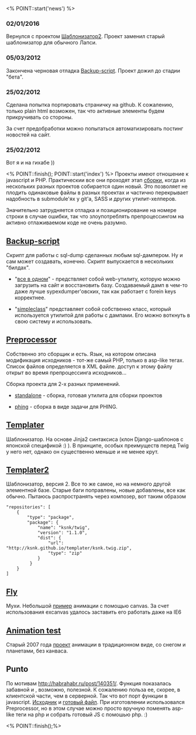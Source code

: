 <% POINT::start('news') %>
### 02/01/2016

Вернулся с проектом [Шаблонизатор2](http://github.com/Ksnk/RPN). Проект заменил старый шаблонизатор для обычного Лапси.

### 05/03/2012

Закончена черновая отладка [Backup-script](http://github.com/Ksnk/Backup-script). Проект дожил до стадии "бета".

### 25/02/2012

Cделана попытка портировать страничку на github. К сожалению, только plain html возможен, так что активные элементы будем прикручивать со стороны.

За счет предобработки можно попытаться автоматизировать постинг новостей на сайт.
### 25/02/2012

Вот я и на гихабе ))

<% POINT::finish(); POINT::start('index') %>
Проекты имеют отношение к javascript и PHP. Практическии все они проходят этап [сборки](#preprocessor), когда из нескольких разных проектов собирается один новый.
Это позволяет не плодить одинаковые файлы в разных проектах и частично перекрывает надобность в submodule'ях у git'а, SASS и других утилит-хелперов.

Значительно затрудняется отладка и позиционирование на номере строки в случае ошибки, так что злоупотреблять препроцессингом на активно отлаживаемом коде не очень разумно.

## [Backup-script](http://github.com/Ksnk/Backup-script) ##
<a name="Backup"></a>
Скрипт для работы с sql-dump сделанных любым sql-дампером. Ну и сам может создавать, конечно. Скрипт выпускается в нескольких "билдах".

* "[все в одном](http://ksnk.github.com/backup-script/allinone.tar.gz)" - предствляет собой web-утилиту, которую можно загрузить на сайт и восстановить базу. Создаваемый дамп в чем-то даже лучше sypexdumper'овских, так как работает с forein keys корректнее.

* "[simpleclass](http://ksnk.github.com/backup-script/simpleclass.tar.gz)" представляет собой собственно класс, который используется утилитой для работы с дампами. Его можно воткнуть в свою систему и использовать.

## [Preprocessor](http://github.com/Ksnk/Preprocessor) ##
<a name="preprocessor"></a>
Собственно это сборщик и есть. Язык, на котором описана модификация исходников - тот-же самый PHP, только в asp-like тегах. Список файлов определяется в XML файле. доступ к этому файлу открыт во время препроцессинга исходников...

Сборка проекта для 2-х разных применений.

* [standalone](http://ksnk.github.com/preprocessor/preprocessor.tar.gz) - сборка, готовая утилита для сборки проектов

* [phing](http://ksnk.github.com/preprocessor/preprocessor.phing.tar.gz) - сборка в виде задачи для PHING.

## [Templater](http://github.com/Ksnk/templater) ##
<a name="templater"></a>
Шаблонизатор. На основе Jinja2 синтаксиса (клон Django-шаблонов с японской спецификой :) ).  В принципе, особых преимуществ перед Twig у него нет, однако он существенно меньше и не менее крут.

## [Templater2](http://github.com/Ksnk/RPN) ##
<a name="templater2"></a>
Шаблонизатор, версия 2. Все то же самое, но на немного другой элементной базе. Старые баги поправлены, новые добавлены, все как обычно.
Пытаюсь распространять через композер, вот таким образом

    "repositories": [
        {
            "type": "package",
            "package": {
                "name": "ksnk/twig",
                "version": "1.1.0",
                "dist": {
                    "url": "http://ksnk.github.io/templater/ksnk.twig.zip",
                    "type": "zip"
                }
             }
        }
    ]



## [Fly](http://github.com/Ksnk/Fly) ##
<a name="fly"></a>
Мухи. Небольшой [пример](Fly/) анимации с помощью canvas. За счет использования excanvas удалось заставить его работать даже на IE6

## [Animation test](http://github.com/Ksnk/show) ##
<a name="show"></a>
Старый 2007 года [проект](show/) анимации в традиционном виде, со снегом и планетами, без канваса.

## Punto ##
<a name="punto"></a>
По мотивам <http://habrahabr.ru/post/140351/>.
Функция показалась забавной и , возможно, полезной. К сожалению польза ее, скорее, в клиентской части, чем в серверной. Так что вот порт функции в javascript.
[Исходник](punto/punto.js.php) и [готовый файл](punto/punto.js). При изготовлении использовался Preprocessor, но в этом случае можно просто вручную поменять asp-like теги на php и собрать готовый JS с помошью php. :)

<% POINT::finish();%>

